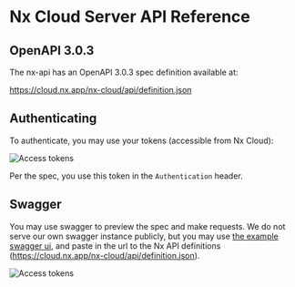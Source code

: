 # Nx Cloud Server API Reference

## OpenAPI 3.0.3

The nx-api has an OpenAPI 3.0.3 spec definition available at:

https://cloud.nx.app/nx-cloud/api/definition.json

## Authenticating

To authenticate, you may use your tokens (accessible from Nx Cloud):

![Access tokens](/nx-cloud/reference/access-tokens.png)

Per the spec, you use this token in the `Authentication` header.

## Swagger

You may use swagger to preview the spec and make requests. We do not serve our own swagger instance publicly, but you may use [the example swagger ui](https://petstore.swagger.io/), and paste in the url to the Nx API definitions (https://cloud.nx.app/nx-cloud/api/definition.json).

![Access tokens](/nx-cloud/reference/swagger-preview.png)
